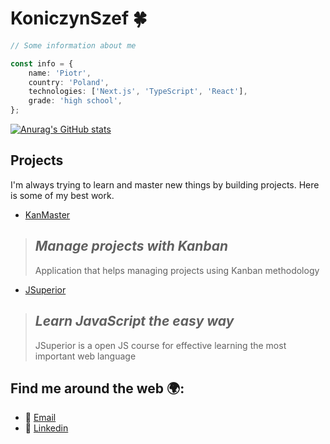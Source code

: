 # KoniczynSzef 🍀

```ts
// Some information about me

const info = {
    name: 'Piotr',
    country: 'Poland',
    technologies: ['Next.js', 'TypeScript', 'React'],
    grade: 'high school',
};
```

[![Anurag's GitHub stats](https://github-readme-stats.vercel.app/api?username=koniczynszef&show_icons=true&theme=tokyonight)](https://github.com/anuraghazra/github-readme-stats)

## Projects

I'm always trying to learn and master new things by building projects. Here is some of my best work.

-  [KanMaster](https://kanmaster.vercel.app)

> ## _Manage projects with Kanban_
> Application that helps managing projects using Kanban methodology

- [JSuperior](https://jsuperior.vercel.app)

> ## _Learn JavaScript the easy way_
> JSuperior is a open JS course for effective learning the most important web language

## Find me around the web 🌍:

-   📧 [Email](mailto:koniczynszef@gmail.com)
-   🔗 [Linkedin](https://www.linkedin.com/in/piotr-ko%C5%84czyk-866142251/)
